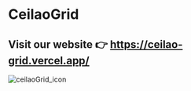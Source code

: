 # CeilaoGrid
## Visit our website 👉 https://ceilao-grid.vercel.app/
![ceilaoGrid_icon](https://github.com/user-attachments/assets/214c403b-79e4-49dd-91c5-0433ea5e23be)

